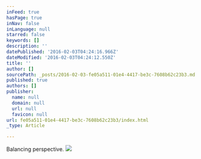 ```yaml
---
inFeed: true
hasPage: true
inNav: false
inLanguage: null
starred: false
keywords: []
description: ''
datePublished: '2016-02-03T04:24:16.966Z'
dateModified: '2016-02-03T04:24:12.550Z'
title: ''
author: []
sourcePath: _posts/2016-02-03-fe05a511-01e4-4417-be3c-7608b62c23b3.md
published: true
authors: []
publisher:
  name: null
  domain: null
  url: null
  favicon: null
url: fe05a511-01e4-4417-be3c-7608b62c23b3/index.html
_type: Article

---
```

Balancing perspective.
![](https://s3-us-west-2.amazonaws.com/the-grid-img/p/07b7d9745c26e2464f597e675311eeafdf95ff8d.jpg)